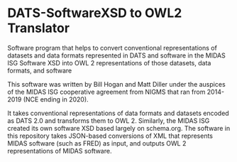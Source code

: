 # DATS-SoftwareXSD to OWL2 Translator
Software program that helps to convert conventional representations of datasets and data formats represented in DATS and software in the MIDAS ISG Software XSD into OWL 2 representations of those datasets, data formats, and software

This software was written by Bill Hogan and Matt Diller under the auspices of the MIDAS ISG cooperative agreement from NIGMS that ran from 2014-2019 (NCE ending in 2020).

It takes conventional representations of data formats and datasets encoded as DATS 2.0 and transforms them to OWL 2.  Similarly, the MIDAS ISG created its own software XSD based largely on schema.org. The software in this repository takes JSON-based conversions of XML that represents MIDAS software (such as FRED) as input, and outputs OWL 2 representations of MIDAS software.
